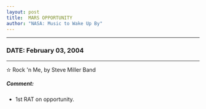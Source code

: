```yaml
---
layout: post
title:  MARS OPPORTUNITY
author: "NASA: Music to Wake Up By"
---
```


----
### DATE: February 03, 2004
----
✫ Rock 'n Me, by Steve Miller Band

##### Comment:
* 1st RAT on opportunity.

